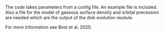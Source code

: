 The code takes parameters from a config file. An example file is included.
Also a file for the model of gaseous surface density and orbital precession are needed which are the output of the disk evolution module.



For more information see Best et al. 2025.
